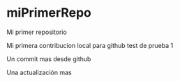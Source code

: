 # miPrimerRepo
Mi primer repositorio

Mi primera contribucion local para github test de prueba 1

Un commit mas desde github

Una actualización mas
